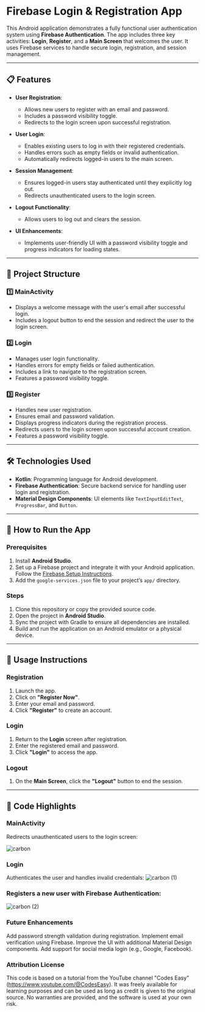 # Firebase Login & Registration App

This Android application demonstrates a fully functional user authentication system using **Firebase Authentication**. The app includes three key activities: **Login**, **Register**, and a **Main Screen** that welcomes the user. It uses Firebase services to handle secure login, registration, and session management.

---

## 📋 Features

- **User Registration**:
  - Allows new users to register with an email and password.
  - Includes a password visibility toggle.
  - Redirects to the login screen upon successful registration.

- **User Login**:
  - Enables existing users to log in with their registered credentials.
  - Handles errors such as empty fields or invalid authentication.
  - Automatically redirects logged-in users to the main screen.

- **Session Management**:
  - Ensures logged-in users stay authenticated until they explicitly log out.
  - Redirects unauthenticated users to the login screen.

- **Logout Functionality**:
  - Allows users to log out and clears the session.

- **UI Enhancements**:
  - Implements user-friendly UI with a password visibility toggle and progress indicators for loading states.

---

## 📂 Project Structure

### 1️⃣ **MainActivity**
- Displays a welcome message with the user's email after successful login.
- Includes a logout button to end the session and redirect the user to the login screen.

### 2️⃣ **Login**
- Manages user login functionality.
- Handles errors for empty fields or failed authentication.
- Includes a link to navigate to the registration screen.
- Features a password visibility toggle.

### 3️⃣ **Register**
- Handles new user registration.
- Ensures email and password validation.
- Displays progress indicators during the registration process.
- Redirects users to the login screen upon successful account creation.
- Features a password visibility toggle.

---

## 🛠️ Technologies Used

- **Kotlin**: Programming language for Android development.
- **Firebase Authentication**: Secure backend service for handling user login and registration.
- **Material Design Components**: UI elements like `TextInputEditText`, `ProgressBar`, and `Button`.

---

## 🚀 How to Run the App

### Prerequisites
1. Install **Android Studio**.
2. Set up a Firebase project and integrate it with your Android application. Follow the [Firebase Setup Instructions](https://firebase.google.com/docs/android/setup).
3. Add the `google-services.json` file to your project’s `app/` directory.

### Steps
1. Clone this repository or copy the provided source code.
2. Open the project in **Android Studio**.
3. Sync the project with Gradle to ensure all dependencies are installed.
4. Build and run the application on an Android emulator or a physical device.

---

## 📜 Usage Instructions

### Registration
1. Launch the app.
2. Click on **"Register Now"**.
3. Enter your email and password.
4. Click **"Register"** to create an account.

### Login
1. Return to the **Login** screen after registration.
2. Enter the registered email and password.
3. Click **"Login"** to access the app.

### Logout
1. On the **Main Screen**, click the **"Logout"** button to end the session.

---

## 📑 Code Highlights

### MainActivity
 Redirects unauthenticated users to the login screen:
  
![carbon](https://github.com/user-attachments/assets/2a45b0d8-ccc1-4c8f-8ecf-ef9016ea2226)

### Login
Authenticates the user and handles invalid credentials:
![carbon (1)](https://github.com/user-attachments/assets/37fcf3d2-ac65-4e56-b114-1394465e3d75)



### Registers a new user with Firebase Authentication:
![carbon (2)](https://github.com/user-attachments/assets/90436c27-86cc-4f3a-9b4b-e64151b36d37)



### Future Enhancements
Add password strength validation during registration.
Implement email verification using Firebase.
Improve the UI with additional Material Design components.
Add support for social media login (e.g., Google, Facebook).

### Attribution License

This code is based on a tutorial from the YouTube channel "Codes Easy" (https://www.youtube.com/@CodesEasy). It was freely available for learning purposes and can be used as long as credit is given to the original source. No warranties are provided, and the software is used at your own risk.





